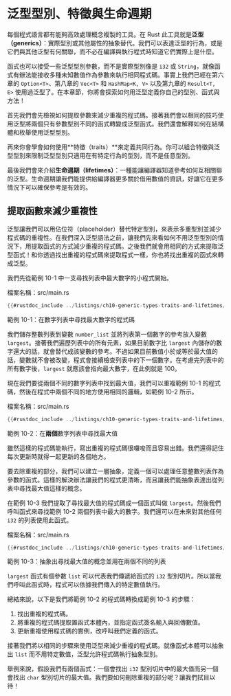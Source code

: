 # 泛型型別、特徵與生命週期

每個程式語言都有能夠高效處理概念複製的工具。在 Rust 此工具就是**泛型（generics）**：實際型別或其他屬性的抽象替代。我們可以表達泛型的行為，或是它們與其他泛型有何關聯，而不必在編譯與執行程式時知道它們實際上是什麼。

函式也可以接受一些泛型型別參數，而不是實際型別像是 `i32` 或 `String`，就像函式有辦法能接收多種未知數值作為參數來執行相同程式碼。事實上我們已經在第六章的 `Option<T>`、第八章的 `Vec<T>` 和 `HashMap<K, V>` 以及第九章的 `Result<T, E>` 使用過泛型了。在本章節，你將會探索如何用泛型定義你自己的型別、函式與方法！

首先我們會先檢視如何提取參數來減少重複的程式碼。接著我們會以相同的技巧使用泛型將兩個只有參數型別不同的函式轉變成泛型函式。我們還會解釋如何在結構體和枚舉使用泛型型別。

再來你會學會如何使用**特徵（traits）**來定義共同行為。你可以組合特徵與泛型型別來限制泛型型別只適用在有特定行為的型別，而不是任意型別。

最後我們會來介紹**生命週期（lifetimes）**：一種能讓編譯器知道參考如何互相關聯的泛型。生命週期讓我們能提供給編譯器更多關於借用數值的資訊，好讓它在更多情況下可以確保參考是有效的。

## 提取函數來減少重複性

泛型讓我們可以用佔位符（placeholder）替代特定型別，來表示多重型別並減少程式碼的重複性。在我們深入泛型語法之前，讓我們先來看如何不用泛型型別的情況下，用提取函式的方式減少重複的程式碼。之後我們就會用相同的方式來提取泛型函式！和你透過找出重複的程式碼來提取程式一樣，你也將找出重複的函式來轉成泛型。

我們先從範例 10-1 中一支尋找列表中最大數字的小程式開始。

<span class="filename">檔案名稱：src/main.rs</span>

```rust
{{#rustdoc_include ../listings/ch10-generic-types-traits-and-lifetimes/listing-10-01/src/main.rs:here}}
```

<span class="caption">範例 10-1：在數字列表中尋找最大數字的程式碼</span>

我們儲存整數列表到變數 `number_list` 並將列表第一個數字的參考放入變數 `largest`。接著我們遍歷列表中的所有元素，如果目前數字比 `largest` 內儲存的數字還大的話，就會替代成該變數的參考。不過如果目前數值小於或等於最大值的話，變數就不會被改變，程式會接續檢查列表中的下一個數字。在考慮完列表中的所有數字後，`largest` 就應該會指向最大數字，在此例就是 100。

現在我們要從兩個不同的數字列表中找到最大值，我們可以重複範例 10-1 的程式碼，然後在程式中兩個不同的地方使用相同的邏輯，如範例 10-2 所示。

<span class="filename">檔案名稱：src/main.rs</span>

```rust
{{#rustdoc_include ../listings/ch10-generic-types-traits-and-lifetimes/listing-10-02/src/main.rs}}
```

<span class="caption">範例 10-2：在**兩個**數字列表中尋找最大值</span>

雖然這樣的程式碼能執行，寫出重複的程式碼很囉唆而且容易出錯。我們還得記住每次更新時就得一起更新的各個地方。

要去除重複的部分，我們可以建立一層抽象，定義一個可以處理任意整數列表作為參數的函式。這樣的解決辦法讓我們的程式更清晰，而且讓我們能抽象表達出從列表中尋找最大值這樣的概念。

在範例 10-3 我們提取了尋找最大值的程式碼成一個函式叫做 `largest`。然後我們呼叫函式來尋找範例 10-2 兩個列表中最大的數字。我們還可以在未來對其他任何 `i32` 的列表使用此函式。

<span class="filename">檔案名稱：src/main.rs</span>

```rust
{{#rustdoc_include ../listings/ch10-generic-types-traits-and-lifetimes/listing-10-03/src/main.rs:here}}
```

<span class="caption">範例 10-3：抽象出尋找最大值的概念並用在兩個不同的列表</span>

`largest` 函式有個參數 `list` 可以代表我們傳遞給函式的 `i32` 型別切片。所以當我們呼叫此函式時，程式可以依據我們傳入的特定數值執行。

總結來說，以下是我們將範例 10-2 的程式碼轉換成範例 10-3 的步驟：

1. 找出重複的程式碼。
2. 將重複的程式碼提取置函式本體內，並指定函式簽名輸入與回傳數值。
3. 更新重複使用程式碼的實例，改呼叫我們定義的函式。

接著我們將以相同的步驟來使用泛型來減少重複的程式碼。就像函式本體可以抽象出 `list` 而不用特定數值，泛型允許程式碼執行抽象型別。

舉例來說，假設我們有兩個函式：一個會找出 `i32` 型別切片中的最大值而另一個會找出 `char` 型別切片的最大值。我們要如何刪除重複的部分呢？讓我們拭目以待！
